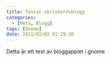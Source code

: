 ```yaml
---
title: Testar skrivbordsblogg
categories:
  - [Meta, Blogg]
tags: [Gnome]
date: 2011/02/02 01:29:20
---
```

Detta är ett test av bloggapplet i gnome
